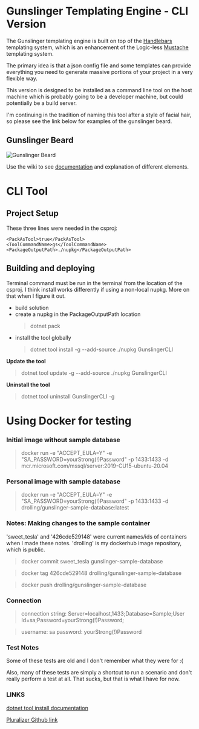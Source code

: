 # Gunslinger Templating Engine - CLI Version

The Gunslinger templating engine is built on top of the [Handlebars](https://github.com/Handlebars-Net/Handlebars.Net) templating system, which is an enhancement of the Logic-less [Mustache](https://mustache.github.io/) templating system. 

The primary idea is that a json config file and some templates can provide everything you need to generate massive portions of your project in 
a very flexible way.

This version is designed to be installed as a command line tool on the host machine which is probably going to be a developer machine, but could
potentially be a build server.

I'm continuing in the tradition of naming this tool after a style of facial hair, so please see the link below for examples of the gunslinger beard.

## Gunslinger Beard
![Gunslinger Beard](https://user-images.githubusercontent.com/1778167/122961824-64603780-d34a-11eb-887b-578300dd290c.png)

Use the wiki to see [documentation](https://github.com/donrolling/Gunslinger.Templates/wiki) and explanation of different elements.

# CLI Tool

## Project Setup

These three lines were needed in the csproj:
```
<PackAsTool>true</PackAsTool>
<ToolCommandName>gs</ToolCommandName>
<PackageOutputPath>./nupkg</PackageOutputPath>
```
## Building and deploying

Terminal command must be run in the terminal from the location of the csproj.
I think install works differently if using a non-local nupkg. More on that when I figure it out.

- build solution
- create a nupkg in the PackageOutputPath location 
	> dotnet pack
- install the tool globally
	> dotnet tool install -g --add-source ./nupkg GunslingerCLI

**Update the tool**
> dotnet tool update -g --add-source ./nupkg GunslingerCLI

**Uninstall the tool**
> dotnet tool uninstall GunslingerCLI -g

# Using Docker for testing

### Initial image without sample database
> docker run -e "ACCEPT_EULA=Y" -e "SA_PASSWORD=yourStrong(!)Password" -p 1433:1433 -d mcr.microsoft.com/mssql/server:2019-CU15-ubuntu-20.04

### Personal image with sample database

> docker run -e "ACCEPT_EULA=Y" -e "SA_PASSWORD=yourStrong(!)Password" -p 1433:1433 -d drolling/gunslinger-sample-database:latest

### Notes: Making changes to the sample container

'sweet_tesla' and '426cde529148' were current names/ids of containers when I made these notes. 'drolling' is my dockerhub image repository, which is public.

> docker commit sweet_tesla gunslinger-sample-database

> docker tag 426cde529148 drolling/gunslinger-sample-database

> docker push drolling/gunslinger-sample-database

### Connection
> connection string: Server=localhost,1433;Database=Sample;User Id=sa;Password=yourStrong(!)Password;

> username: sa
> password: yourStrong(!)Password

### Test Notes
Some of these tests are old and I don't remember what they were for :(

Also, many of these tests are simply a shortcut to run a scenario and don't really perform a test at all. That sucks, but that is what I have for now.

### LINKS

[dotnet tool install documentation](https://docs.microsoft.com/en-us/dotnet/core/tools/dotnet-tool-install)

[Pluralizer Github link](https://github.com/sarathkcm/Pluralize.NET)